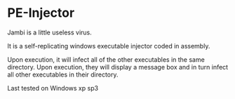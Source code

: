 # PE-Injector

Jambi is a little useless virus.

It is a self-replicating windows executable injector coded in assembly.

Upon execution, it will infect all of the other executables in the same directory. Upon execution, they will display a message box and in turn infect all other executables in their directory.

Last tested on Windows xp sp3
